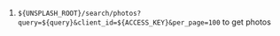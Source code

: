 1. `${UNSPLASH_ROOT}/search/photos?query=${query}&client_id=${ACCESS_KEY}&per_page=100` to get photos
